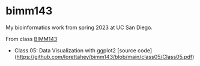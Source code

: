 # bimm143
My bioinformatics work from spring 2023 at UC San Diego. 

From class [BIMM143](https://bioboot.github.io/bimm143_S23/) 

- Class 05: Data Visualization with ggplot2 [source code]
(https://github.com/lorettahey/bimm143/blob/main/class05/Class05.pdf)
